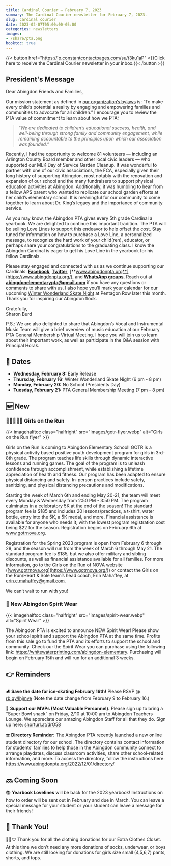 ```yaml
---
title: Cardinal Courier — February 7, 2023
summary: The Cardinal Courier newsletter for February 7, 2023.
slug: cardinal courier
date: 2023-02-07T05:00:00-05:00
categories: newsletters
images: 
- /share/pta.png
booktoc: true
---
```


{{< button href="https://lp.constantcontactpages.com/su/t3ku1aP" >}}Click here to receive the Cardinal Courier newsletter in your inbox.{{< /button >}}

## President's Message

Dear Abingdon Friends and Families,

Our mission statement as defined in [our organization’s bylaws](https://www.abingdonpta.org/bylaws/) is: “To make every child’s potential a reality by engaging and empowering families and communities to advocate for all children.” I encourage you to review the PTA value of commitment to learn about how we PTA:

> *“We are dedicated to children’s educational success, health, and well-being through strong family and community engagement, while remaining accountable to the principles upon which our association was founded.”*

Recently, I had the opportunity to welcome 81 volunteers — including an Arlington County Board member and other local civic leaders — who supported our MLK Day of Service Garden Cleanup. It was wonderful to partner with one of our civic associations, the FCA, especially given their long history of supporting Abingdon, most notably with the renovation and expansion of our school and the many fundraisers to support physical education activities at Abingdon. Additionally, it was humbling to hear from a fellow APS parent who wanted to replicate our school garden efforts at her child’s elementary school. It is meaningful for our community to come together to learn about Dr. King’s legacy and the importance of community service. 

As you may know, the Abingdon PTA gives every 5th grade Cardinal a yearbook. We are delighted to continue this important tradition. The PTA will be selling Love Lines to support this endeavor to help offset the cost. Stay tuned for information on how to purchase a Love Line, a personalized message, to recognize the hard work of your child(ren), educator, or perhaps share your congratulations to the graduating class. I know the Abingdon Cardinal is eager to get his Love Line in the yearbook for his fellow Cardinals.

Please stay engaged and connected with us as we continue supporting our Cardinals:  [**Facebook**](https://www.facebook.com/AbingdonElementaryPTA), [**Twitter**](https://twitter.com/AbingdonPTA), [**www.abingdonpta.org**](https://www.abingdonpta.org/), and [**WhatsApp groups**](https://www.abingdonpta.org/whatsapp/). Reach out at **abingdonelementarypta@gmail.com** if you have any questions or comments to share with us. I also hope you’ll mark your calendar for our upcoming [Winter Wonderland Skate Night](https://www.abingdonpta.org/2023/01/10/winter-wonderland/) at Pentagon Row later this month. Thank you for inspiring our Abingdon flock.

Gratefully,  
Sharon Burd

P.S.: We are also delighted to share that Abingdon’s Vocal and Instrumental Music Team will give a brief overview of music education at our February PTA General Membership Virtual Meeting. I hope you will join us to learn about their important work, as well as participate in the Q&A session with Principal Horak.

## 📅 Dates

 - **Wednesday, February 8:** Early Release
 - **Thursday, February 16:** Winter Wonderland Skate Night (6 pm - 8 pm)
 - **Monday, February 20:** No School (Presidents Day)
 - **Tuesday, February 21:** PTA General Membership Meeting (7 pm - 8 pm)

## 🆕 New

### 🏃‍♀️🏃🏾‍♀️ Girls on the Run

{{< imagehalftoc class="halfright" src="images/gotr-flyer.webp" alt="Girls on the Run flyer" >}}

Girls on the Run is coming to Abingdon Elementary School! GOTR is a physical activity based positive youth development program for girls in 3rd-8th grade. The program teaches life skills through dynamic interactive lessons and running games. The goal of the program is to unleash confidence through accomplishment, while establishing a lifetime appreciation of health and fitness. Our program has been adapted to ensure physical distancing and safety. In-person practices include safety, sanitizing, and physical distancing precautions and modifications.

Starting the week of March 6th and ending May 20-21, the team will meet every Monday & Wednesday from 2:50 PM - 3:50 PM. The program culminates in a celebratory 5K at the end of the season! The standard program fee is $185 and includes 20 lessons/practices, a t-shirt, water bottle, entry into the 5K, a 5K medal, and more. Financial assistance is available for anyone who needs it, with the lowest program registration cost being $22 for the season. Registration begins on February 6th at www.gotrnova.org. 

Registration for the Spring 2023 program is open from February 6 through 28, and the season will run from the week of March 6 through May 21. The standard program fee is $185, but we also offer military and sibling discounts, as well as financial assistance available for all families. For more information, go to the Girls on the Run of NOVA website ([www.gotrnova.org](https://www.gotrnova.org/)) or contact the Girls on the Run/Heart & Sole team’s head coach, Erin Mahaffey, at erin.e.mahaffey@gmail.com. 

We can’t wait to run with you!

<p style="clear:right;"></p>

### 👕 New Abingdon Spirit Wear

{{< imagehalftoc class="halfright" src="images/spirit-wear.webp" alt="Spirit Wear" >}}

The Abingdon PTA is excited to announce NEW Spirit Wear! Please show your school spirit and support the Abingdon PTA at the same time. Profits from this sale go to fund the PTA and its efforts to support the school and community. Check our the Spirit Wear you can purchase using the following link: https://whitewaterprinting.com/abingdon-elementary. Purchasing will begin on February 15th and will run for an additional 3 weeks.

<p style="clear:right;"></p>

## 👉 Reminders

⛸️ **Save the date for ice-skating February 16th!** Please RSVP @ [rb.gy/lhjmye](https://rb.gy/lhjmye)
(Note the date change from February 9 to February 16.)

🏈 **Support our MVPs (Most Valuable Personnel).**  Please sign up to bring a “Super Bowl snack” on Friday, 2/10 at 10:00 am to Abingdon Teachers Lounge. We appreciate our amazing Abingdon Staff for all that they do. Sign up here: [shorturl.at/drO58](https://shorturl.at/drO58)

☎️ **Directory Reminder:** The Abingdon PTA recently launched a new online student directory for our school. The directory contains contact information for students’ families to help those in the Abingdon community connect to arrange playdates, discuss classroom activities, share other school-related information, and more. To access the directory, follow the instructions here: https://www.abingdonpta.org/2022/12/01/directory/

## 🔜 Coming Soon

📚 **Yearbook Lovelines** will be back for the 2023 yearbook! Instructions on how to order will be sent out in February and due in March. You can leave a special message for your student or your student can leave a message for their friends!

## 🙏 Thank You!

👖🧦🩲 Thank you for all the clothing donations for our Extra Clothes Closet. At this time we don’t need any more donations of socks, underwear, or boys clothing. We are still looking for donations for girls size small (4,5,6,7) pants, shorts, and tops.